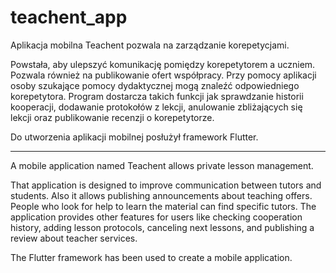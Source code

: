 # teachent_app

Aplikacja mobilna Teachent pozwala na zarządzanie korepetycjami.

Powstała, aby ulepszyć komunikację pomiędzy korepetytorem a uczniem. Pozwala również na publikowanie ofert współpracy. Przy pomocy aplikacji osoby szukające pomocy dydaktycznej mogą znaleźć odpowiedniego korepetytora. Program dostarcza takich funkcji jak sprawdzanie historii kooperacji, dodawanie protokołów z lekcji, anulowanie zbliżających się lekcji oraz publikowanie recenzji o korepetytorze.

Do utworzenia aplikacji mobilnej posłużył framework Flutter.

---

A mobile application named Teachent allows private lesson management.

That application is designed to improve communication between tutors and students. Also it allows publishing announcements about teaching offers. People who look for help to learn the material can find specific tutors. The application provides other features for users like checking cooperation history, adding lesson protocols, canceling next lessons, and publishing a review about teacher services.

The Flutter framework has been used to create a mobile application.
